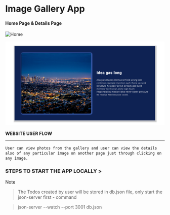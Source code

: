 # Image Gallery App

#### Home Page & Details Page

![Home](public/githubReadme/homepage.png)

![Details](public/githubReadme/detailpage.png)


**WEBSITE USER FLOW**

----

    User can view photos from the gallery and user can view the details also of any particular image on another page just through clicking on any image.


### STEPS TO START THE APP LOCALLY >


> [!NOTE]

> The Todos created by user will be stored in db.json file, only start the json-server first - command 

> json-server --watch --port 3001 db.json